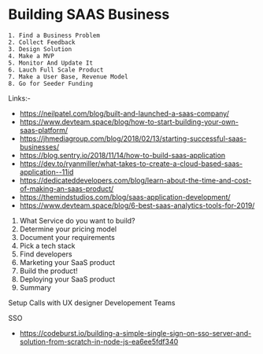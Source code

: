 # Building SAAS Business 
    1. Find a Business Problem
    2. Collect Feedback
    3. Design Solution
    4. Make a MVP
    5. Monitor And Update It
    6. Lauch Full Scale Product
    7. Make a User Base, Revenue Model
    8. Go for Seeder Funding
    
Links:-
- https://neilpatel.com/blog/built-and-launched-a-saas-company/
- https://www.devteam.space/blog/how-to-start-building-your-own-saas-platform/
- https://jhmediagroup.com/blog/2018/02/13/starting-successful-saas-businesses/
- https://blog.sentry.io/2018/11/14/how-to-build-saas-application
- https://dev.to/ryanmiller/what-takes-to-create-a-cloud-based-saas-application--11id
- https://dedicateddevelopers.com/blog/learn-about-the-time-and-cost-of-making-an-saas-product/
- https://themindstudios.com/blog/saas-application-development/
- https://www.devteam.space/blog/6-best-saas-analytics-tools-for-2019/

1. What Service do you want to build?
2. Determine your pricing model
3. Document your requirements
4. Pick a tech stack
5. Find developers
6. Marketing your SaaS product
7. Build the product!
8. Deploying your SaaS product
9. Summary

Setup Calls with
UX designer
Developement Teams





SSO
- https://codeburst.io/building-a-simple-single-sign-on-sso-server-and-solution-from-scratch-in-node-js-ea6ee5fdf340

